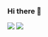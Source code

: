 ### Hi there 👋

<!--
**LeeHeonWoo1/LeeHeonWoo1** is a ✨ _special_ ✨ repository because its `README.md` (this file) appears on your GitHub profile.

Here are some ideas to get you started:

- 🔭 I’m currently working on ...
- 🌱 I’m currently learning ...
- 👯 I’m looking to collaborate on ...
- 🤔 I’m looking for help with ...
- 💬 Ask me about ...
- 📫 How to reach me: ...
- 😄 Pronouns: ...
- ⚡ Fun fact: ...
-->

<a href="https://github.com/LeeHeonWoo1" target="_blank"><img src="https://img.shields.io/badge/python-black?style=python&logo=python&logoColor=black"/></a>
<a href="https://github.com/LeeHeonWoo1" target="_blank"><img src="https://img.shields.io/badge/instagram-#E4405F?style=python&logo=python&logoColor=black"/></a>
